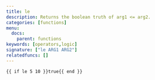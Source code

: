 ```yaml
---
title: le
description: Returns the boolean truth of arg1 <= arg2.
categories: [functions]
menu:
  docs:
    parent: functions
keywords: [operators,logic]
signature: ["le ARG1 ARG2"]
relatedfuncs: []
---
```



```go-html-template
{{ if le 5 10 }}true{{ end }}
```
